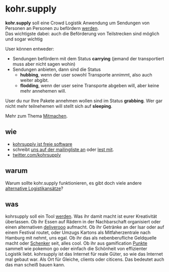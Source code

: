 # kohr.supply

**kohr.supply** soll eine Crowd Logistik Anwendung um Sendungen von Personen an Personen zu befördern [werden](./bootstrapping).  
Das wichtigste dabei: auch die Beförderung von Teilstrecken sind möglich und sogar wichtig

User können entweder:

*   Sendungen befördern mit dem Status __carrying__ (jemand der transportiert muss aber nicht sagen wohin)
*   Sendungen anbieten, dann sind die Status
    *   __hubbing__, wenn der user sowohl Transporte annimmt, also auch weiter abgibt.
    *   __flodding__,  wenn der user seine Transporte abgeben will, aber keine mehr annehemen will.

User du nur Ihre Pakete annehmen wollen sind im Status __grabbing__. Wer gar nicht mehr teilnehemen will stellt sich auf __sleeping__. 

Mehr zum Thema [Mitmachen](/about/mitmachen/).

## wie

* [kohrsupply ist freie software](https://github.com/klml/kohrsupply/) 
* schreibt [uns auf der mailingliste an](mailto:all@kohr.supply) oder [lest mit](mailto:all-subscribe@kohr.supply?subject=diese%20mail%20einfachleer%20abschicken).
* [twitter.com/kohrsupply](https://twitter.com/kohrsupply)

## warum

Warum sollte kohr.supply funktionieren, es gibt doch viele andere [alternative Logistikansätze](./nicht)?


## was

kohrsupply soll ein Tool [werden](./bootstrapping). Was ihr damit macht ist eurer Kreativität überlassen. Ob ihr Essen auf Rädern in der Nachbarschaft organisiert oder einen alternativen [deliverooo](https://deliveroo.de) aufmacht. Ob ihr Getränke an der Isar oder auf einem Festival routet, oder Umzugs Kartons als Mitfaherzentrale nach Hamburg mit nehmt, uns egal. Ob ihr das als nebenberufliche Geldquelle macht oder [Schenker](https://schenker.com) seit, alles cool. Ob ihr aus gamification [Punkte](./reputation) sammelt wie pokemon go oder einfach die Schönheit von effizienter Logistik liebt. kohrsupply ist das Internet für reale Güter, so wie das Internet mal gebaut war. Als Ort für Gleiche, clients oder citicens. Das bedeutet auch das man scheiß bauen kann.

